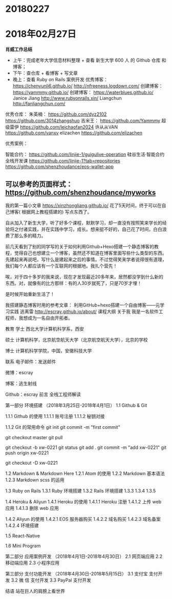 # 20180227

# 2018年02月27日
**肖威工作总结**
- 上午：完成老年大学信息材料整理 + 查看 新生大学 600 人 的 Github 仓库 和 博客；
- 下午：查仓库 + 看博客 + 写文章
- 晚上：查看 Ruby on  Rails 案例开发
优秀博客：
https://chenyunli6.github.io/
http://nfreeness.logdown.com/
创建博客：
https://yammmy.github.io/
创建博客：
https://waterblues.github.io/
Janice Jiang
http://www.rubyonrails.xin/
Liangchun
http://fanliangchun.com/

优秀仓库：
朱英楠：
https://github.com/dyz2102
https://github.com/3014zhangshuo
吉米王：
https://github.com/Yammmy
超级雷伊
https://github.com/leichaofan2024
许从从VAN
https://github.com/vanxv
elizachen
https://github.com/elizachen

优秀案例：

智能合约：
https://github.com/linjie-1/guigulive-operation
硅谷生活·智能合约全栈开发课
https://github.com/linjie-1?tab=repositories
https://github.com/shenzhoudance/eos-wallet-app

可以参考的页面样式：
https://github.com/shenzhoudance/myworks
---

我的第一篇小文章
https://xinzhongliang.github.io/
花了5天时间，终于可以在自己博客( 根据网上教程搭建的) 写点东西了。

自从加入了新生大学，听了好多个课程，默默学习，却一直没有按照笑来学长的经验将之付诸实践，并在实践中学习，成长。想来挺不好的，自己花了时间，白白浪费了那么多的精力。

前几天看到了别的同学写的关于如何利用Github+Hexo搭建一个静态博客的教程，觉得自己也想建立一个博客，虽然还不知道在博客里面写些什么类型的东西。先建起来再说吧，写什么是建起来之后的事情。不过觉得笑来学者说得很有道理，我们每个人都应该有一个互联网的根据地。我扎个营先！

唉，对于四十多岁的我来说，现在才发现最近20多年来，居然都没学到什么新的东西。对，就像有的比方那样：有的人30岁就死了，只是70岁才埋！

是时候开始重新生活了！

我搭建静态博客时用的参考文章： 利用GitHub+hexo搭建一个自由博客——元学习实践
逃离雷
http://escray.github.io/about/
课程大纲
关于我
我是一名软件工程师，我想成为一名自由开拓者。

教育
学士
西北大学计算机科学系，西安

硕士
计算机科学，北京航空航天大学（北京航空航天大学），北京的学校

博士
计算机科学学院，中国，安徽科技大学

联系
电子邮件：发送邮件

微博：escray

博客：逃生射线

Github：escray
前言
全栈工程师解读

第一部分 环境搭建
（2018年3月25日-2018年4月1日）
1.1 Github & Git

1.1.1 Github 的使用
1.1.1.1 账号注册
1.1.1.2 秘钥对接

1.1.2 Git 的常用命令
git init
git commit -m "first commit"

git checkout master
git pull

git checkout -b xw-0221
git status
git add .
git commit -m "add xw-0221"
git push origin xw-0221

git checkout -D xw-0221

1.2 Markdown & Markdown Here
1.2.1 Atom 的使用
1.2.2 Markdown 基本语法
1.2.3 Markdown scss 的运用


1.3 Ruby on Rails
1.3.1 Ruby  环境搭建
1.3.2 Rails 环境搭建
1.3.3
1.3.4
1.3.5

1.4 Heroku & Aliyun
1.4.1 Heroku 的使用
1.4.1.1 Heroku 注册
1.4.1.2 上传 web 应用
1.4.1.3 删除 web 应用

1.4.2 Aliyun 的使用
1.4.2.1 EOS 服务器购买
1.4.2.2 域名购买
1.4.2.3 域名备案
1.4.2.4 环境搭建


1.5 React-Native

1.6 Mini Program

第二部分 应用案例开发
（2018年4月1日-2018年4月30日）
2.1 网页端应用
2.2 移动端应用
2.3 小程序应用

第三部分 支付功能开发
（2018年4月30日-2018年5月15日）
3.1 支付宝   支付开发
3.2 微  信   支付开发
3.3 PayPal  支付开发

结语
站在巨人的肩膀上看世界
